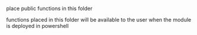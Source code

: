 place public functions in this folder

functions placed in this folder will be available to the user when the module is deployed in powershell